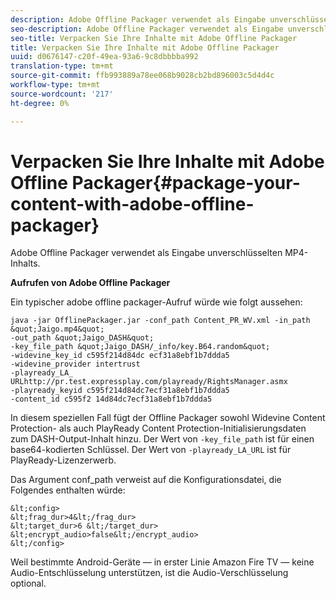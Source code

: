 ```yaml
---
description: Adobe Offline Packager verwendet als Eingabe unverschlüsselten MP4-Inhalts.
seo-description: Adobe Offline Packager verwendet als Eingabe unverschlüsselten MP4-Inhalts.
seo-title: Verpacken Sie Ihre Inhalte mit Adobe Offline Packager
title: Verpacken Sie Ihre Inhalte mit Adobe Offline Packager
uuid: d0676147-c20f-49ea-93a6-9c8dbbbba992
translation-type: tm+mt
source-git-commit: ffb993889a78ee068b9028cb2bd896003c5d4d4c
workflow-type: tm+mt
source-wordcount: '217'
ht-degree: 0%

---
```



# Verpacken Sie Ihre Inhalte mit Adobe Offline Packager{#package-your-content-with-adobe-offline-packager}

Adobe Offline Packager verwendet als Eingabe unverschlüsselten MP4-Inhalts.

**Aufrufen von Adobe Offline Packager**

Ein typischer adobe offline packager-Aufruf würde wie folgt aussehen:

    java -jar OfflinePackager.jar -conf_path Content_PR_WV.xml -in_path &quot;Jaigo.mp4&quot;
    -out_path &quot;Jaigo_DASH&quot;
    -key_file_path &quot;Jaigo_DASH/_info/key.B64.random&quot;
    -widevine_key_id c595f214d84dc ecf31a8ebf1b7ddda5
    -widevine_provider intertrust
    -playready_LA_
    URLhttp://pr.test.expressplay.com/playready/RightsManager.asmx
    -playready_keyid c595f214d84dc7ecf31a8ebf1b7ddda5
    -content_id c595f2 14d84dc7ecf31a8ebf1b7ddda5

In diesem speziellen Fall fügt der Offline Packager sowohl Widevine Content Protection- als auch PlayReady Content Protection-Initialisierungsdaten zum DASH-Output-Inhalt hinzu. Der Wert von `-key_file_path` ist für einen base64-kodierten Schlüssel. Der Wert von `-playready_LA_URL` ist für PlayReady-Lizenzerwerb.

Das Argument conf_path verweist auf die Konfigurationsdatei, die Folgendes enthalten würde:

    &lt;config>
    &lt;frag_dur>4&lt;/frag_dur>
    &lt;target_dur>6 &lt;/target_dur>
    &lt;encrypt_audio>false&lt;/encrypt_audio>
    &lt;/config>

Weil bestimmte Android-Geräte — in erster Linie Amazon Fire TV — keine Audio-Entschlüsselung unterstützen, ist die Audio-Verschlüsselung optional.
